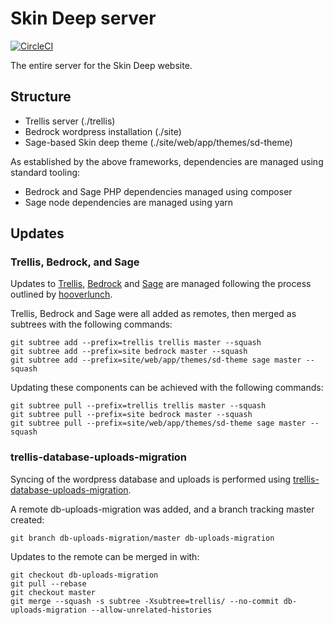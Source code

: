 # Skin Deep server

[![CircleCI](https://circleci.com/gh/briggySmalls/skin-deep-server/tree/master.svg?style=svg)](https://circleci.com/gh/briggySmalls/skin-deep-server/tree/master)

The entire server for the Skin Deep website.

## Structure

- Trellis server (./trellis)
- Bedrock wordpress installation (./site)
- Sage-based Skin deep theme (./site/web/app/themes/sd-theme)

As established by the above frameworks, dependencies are managed using standard tooling:
- Bedrock and Sage PHP dependencies managed using composer
- Sage node dependencies are managed using yarn

## Updates

### Trellis, Bedrock, and Sage

Updates to [Trellis](https://github.com/roots/trellis), [Bedrock](https://github.com/roots/bedrock) and [Sage](https://github.com/roots/sage) are managed following the process outlined by [hooverlunch](https://discourse.roots.io/t/best-practices-to-update-trellis/5386/32).

Trellis, Bedrock and Sage were all added as remotes, then merged as subtrees with the following commands:
```
git subtree add --prefix=trellis trellis master --squash
git subtree add --prefix=site bedrock master --squash
git subtree add --prefix=site/web/app/themes/sd-theme sage master --squash
```

Updating these components can be achieved with the following commands:
```
git subtree pull --prefix=trellis trellis master --squash
git subtree pull --prefix=site bedrock master --squash
git subtree pull --prefix=site/web/app/themes/sd-theme sage master --squash
```

### trellis-database-uploads-migration

Syncing of the wordpress database and uploads is performed using [trellis-database-uploads-migration](https://github.com/valentinocossar/trellis-database-uploads-migration).

A remote db-uploads-migration was added, and a branch tracking master created:
```
git branch db-uploads-migration/master db-uploads-migration
```

Updates to the remote can be merged in with:
```
git checkout db-uploads-migration
git pull --rebase
git checkout master
git merge --squash -s subtree -Xsubtree=trellis/ --no-commit db-uploads-migration --allow-unrelated-histories
```